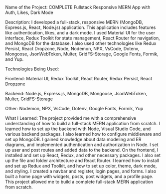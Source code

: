 Name of the Project:  COMPLETE Fullstack Responsive MERN App with Auth, Likes, Dark Mode

Description: I developed a full-stack, responsive MERN (MongoDB, Express.js, React, Node.js) application. This application includes features like authentication, likes, and a dark mode. I used Material UI for the user interface, Redux Toolkit for state management, React Router for navigation, and MongoDB for the database. I also used other technologies like Redux Persist, React Dropzone, Node, Nodemon, NPX, VsCode, Dotenv, Mongoose, JsonWebToken, Multer, GridFS-Storage, Google Fonts, Formik, and Yup.

Technologies Being Used:

Frontend: Material UI, Redux Toolkit, React Router, Redux Persist, React Dropzone

Backend: Node.js, Express.js, MongoDB, Mongoose, JsonWebToken, Multer, GridFS-Storage

Other: Nodemon, NPX, VsCode, Dotenv, Google Fonts, Formik, Yup

What I Learned: The project provided me with a comprehensive understanding of how to build a full-stack MERN application from scratch. I learned how to set up the backend with Node, Visual Studio Code, and various backend packages. I also learned how to configure middleware and set up MongoDB. I gained knowledge about data modeling and ER diagrams, and implemented authentication and authorization in Node. I set up user and post routes and added data to the backend. On the frontend, I installed and set up React, Redux, and other necessary packages. I also set up the file and folder architecture and React Router. I learned how to install and set up Redux and Toolkit, and how to set up color, theme, dark mode, and styling. I created a navbar and register, login pages, and forms. I also built a home page with widgets, posts, post widgets, and a profile page. This project allowed me to build a complete full-stack MERN application from scratch.
